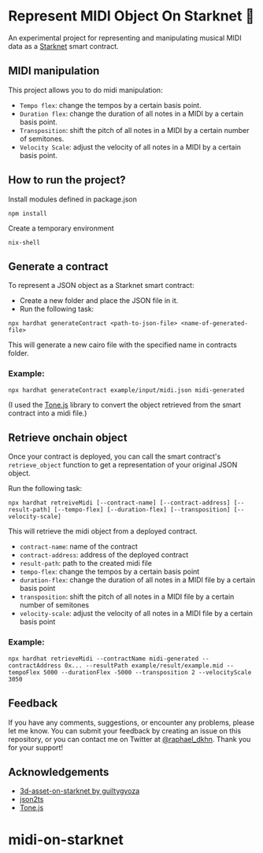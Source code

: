
# Represent MIDI Object On Starknet 💫

An experimental project for representing and manipulating musical MIDI data as a [Starknet](https://starkware.co/starknet/) smart contract.

## MIDI manipulation
This project allows you to do midi manipulation: 

- `Tempo flex`: change the tempos by a certain basis point.
- `Duration flex`: change the duration of all notes in a MIDI by a certain basis point.
- `Transposition`: shift the pitch of all notes in a MIDI by a certain number of semitones.
- `Velocity Scale`: adjust the velocity of all notes in a MIDI by a certain basis point.

## How to run the project? 

Install modules defined in package.json
```
npm install
```

Create a temporary environment
```
nix-shell
```

## Generate a contract
To represent a JSON object as a Starknet smart contract:
- Create a new folder and place the JSON file in it.
- Run the following task:
```
npx hardhat generateContract <path-to-json-file> <name-of-generated-file>
```
This will generate a new cairo file with the specified name in contracts folder.

### Example:
```
npx hardhat generateContract example/input/midi.json midi-generated
```
(I used the [Tone.js](https://github.com/Tonejs/Midi) library to convert the object retrieved from the smart contract into a midi file.)

## Retrieve onchain object
Once your contract is deployed, you can call the smart contract's `retrieve_object` function to get a representation of your original JSON object. 

Run the following task:
```
npx hardhat retreiveMidi [--contract-name] [--contract-address] [--result-path] [--tempo-flex] [--duration-flex] [--transposition] [--velocity-scale]
```
This will retrieve the midi object from a deployed contract. 
- `contract-name`: name of the contract
- `contract-address`: address of the deployed contract
- `result-path`: path to the created midi file
- `tempo-flex`: change the tempos by a certain basis point
- `duration-flex`: change the duration of all notes in a MIDI file by a certain basis point
- `transposition`: shift the pitch of all notes in a MIDI file by a certain number of semitones
- `velocity-scale`: adjust the velocity of all notes in a MIDI file by a certain basis point

### Example:
```
npx hardhat retrieveMidi --contractName midi-generated --contractAddress 0x... --resultPath example/result/example.mid --tempoFlex 5000 --durationFlex -5000 --transposition 2 --velocityScale 3050
```

## Feedback

If you have any comments, suggestions, or encounter any problems, please let me know. You can submit your feedback by creating an issue on this repository, or you can contact me on Twitter at [@raphael_dkhn](https://twitter.com/raphael_dkhn). Thank you for your support!
## Acknowledgements

 - [3d-asset-on-starknet by guiltygyoza](https://github.com/guiltygyoza/3d-asset-on-starknet)
 - [json2ts](https://github.com/GregorBiswanger/json2ts)
 - [Tone.js](https://github.com/Tonejs/Midi)
# midi-on-starknet
